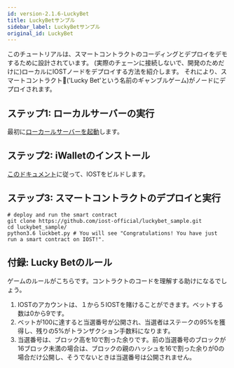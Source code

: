 ```yaml
---
id: version-2.1.6-LuckyBet
title: LuckyBetサンプル
sidebar_label: LuckyBetサンプル
original_id: LuckyBet
---
```

このチュートリアルは、スマートコントラクトのコーディングとデプロイをデモするために設計されています。
(実際のチェーンに接続しないで、開発のためだけに)ローカルにIOSTノードをデプロイする方法を紹介します。
それにより、スマートコントラクト('Lucky Bet'という名前のギャンブルゲーム)がノードにデプロイされます。

## ステップ1: ローカルサーバーの実行
最初に[ローカールサーバーを起動](../4-running-iost-node/LocalServer)します。

## ステップ2: iWalletのインストール
[このドキュメント](../4-running-iost-node/Building-IOST)に従って、IOSTをビルドします。

## ステップ3: スマートコントラクトのデプロイと実行
```shell
# deploy and run the smart contract
git clone https://github.com/iost-official/luckybet_sample.git
cd luckybet_sample/
python3.6 luckbet.py # You will see "Congratulations! You have just run a smart contract on IOST!".
```


## 付録: Lucky Betのルール
ゲームのルールがこちらです。コントラクトのコードを理解する助けになるでしょう。

1. IOSTのアカウントは、１から５IOSTを賭けることができます。ベットする数は0から9です。
2. ベットが100に達すると当選番号が公開され、当選者はステークの95%を獲得し、残りの5%がトランザクション手数料になります。
3. 当選番号は、ブロック高を10で割った余りです。前の当選番号のブロックが16ブロック未満の場合は、ブロックの親のハッシュを16で割った余りが0の場合だけ公開し、そうでないときは当選番号は公開されません。